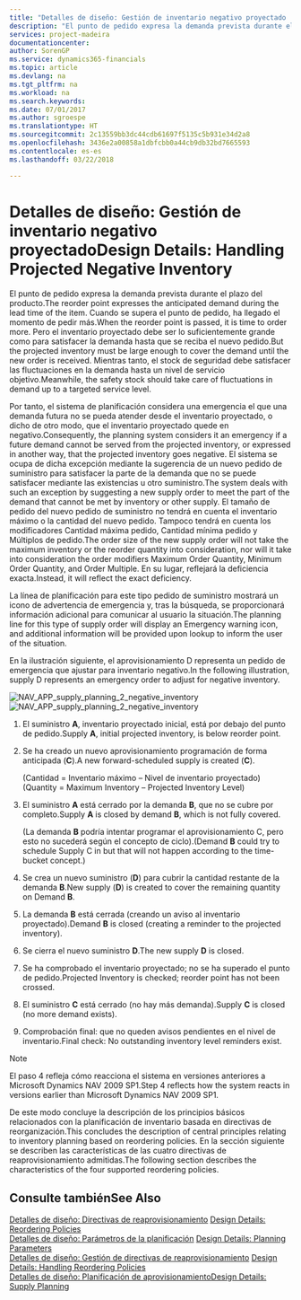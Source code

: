 ```yaml
---
title: "Detalles de diseño: Gestión de inventario negativo proyectado | Documentos de Microsoft"
description: "El punto de pedido expresa la demanda prevista durante el plazo del producto. Cuando se supera el punto de pedido, ha llegado el momento de pedir más. Pero el inventario proyectado debe ser lo suficientemente grande como para satisfacer la demanda hasta que se reciba el nuevo pedido. Mientras tanto, el stock de seguridad debe satisfacer las fluctuaciones en la demanda hasta un nivel de servicio objetivo."
services: project-madeira
documentationcenter: 
author: SorenGP
ms.service: dynamics365-financials
ms.topic: article
ms.devlang: na
ms.tgt_pltfrm: na
ms.workload: na
ms.search.keywords: 
ms.date: 07/01/2017
ms.author: sgroespe
ms.translationtype: HT
ms.sourcegitcommit: 2c13559bb3dc44cdb61697f5135c5b931e34d2a8
ms.openlocfilehash: 3436e2a00858a1dbfcbb0a44cb9db32bd7665593
ms.contentlocale: es-es
ms.lasthandoff: 03/22/2018

---
```

# <a name="design-details-handling-projected-negative-inventory"></a><span data-ttu-id="649b3-106">Detalles de diseño: Gestión de inventario negativo proyectado</span><span class="sxs-lookup"><span data-stu-id="649b3-106">Design Details: Handling Projected Negative Inventory</span></span>
<span data-ttu-id="649b3-107">El punto de pedido expresa la demanda prevista durante el plazo del producto.</span><span class="sxs-lookup"><span data-stu-id="649b3-107">The reorder point expresses the anticipated demand during the lead time of the item.</span></span> <span data-ttu-id="649b3-108">Cuando se supera el punto de pedido, ha llegado el momento de pedir más.</span><span class="sxs-lookup"><span data-stu-id="649b3-108">When the reorder point is passed, it is time to order more.</span></span> <span data-ttu-id="649b3-109">Pero el inventario proyectado debe ser lo suficientemente grande como para satisfacer la demanda hasta que se reciba el nuevo pedido.</span><span class="sxs-lookup"><span data-stu-id="649b3-109">But the projected inventory must be large enough to cover the demand until the new order is received.</span></span> <span data-ttu-id="649b3-110">Mientras tanto, el stock de seguridad debe satisfacer las fluctuaciones en la demanda hasta un nivel de servicio objetivo.</span><span class="sxs-lookup"><span data-stu-id="649b3-110">Meanwhile, the safety stock should take care of fluctuations in demand up to a targeted service level.</span></span>  

 <span data-ttu-id="649b3-111">Por tanto, el sistema de planificación considera una emergencia el que una demanda futura no se pueda atender desde el inventario proyectado, o dicho de otro modo, que el inventario proyectado quede en negativo.</span><span class="sxs-lookup"><span data-stu-id="649b3-111">Consequently, the planning system considers it an emergency if a future demand cannot be served from the projected inventory, or expressed in another way, that the projected inventory goes negative.</span></span> <span data-ttu-id="649b3-112">El sistema se ocupa de dicha excepción mediante la sugerencia de un nuevo pedido de suministro para satisfacer la parte de la demanda que no se puede satisfacer mediante las existencias u otro suministro.</span><span class="sxs-lookup"><span data-stu-id="649b3-112">The system deals with such an exception by suggesting a new supply order to meet the part of the demand that cannot be met by inventory or other supply.</span></span> <span data-ttu-id="649b3-113">El tamaño de pedido del nuevo pedido de suministro no tendrá en cuenta el inventario máximo o la cantidad del nuevo pedido. Tampoco tendrá en cuenta los modificadores Cantidad máxima pedido, Cantidad mínima pedido y Múltiplos de pedido.</span><span class="sxs-lookup"><span data-stu-id="649b3-113">The order size of the new supply order will not take the maximum inventory or the reorder quantity into consideration, nor will it take into consideration the order modifiers Maximum Order Quantity, Minimum Order Quantity, and Order Multiple.</span></span> <span data-ttu-id="649b3-114">En su lugar, reflejará la deficiencia exacta.</span><span class="sxs-lookup"><span data-stu-id="649b3-114">Instead, it will reflect the exact deficiency.</span></span>  

 <span data-ttu-id="649b3-115">La línea de planificación para este tipo pedido de suministro mostrará un icono de advertencia de emergencia y, tras la búsqueda, se proporcionará información adicional para comunicar al usuario la situación.</span><span class="sxs-lookup"><span data-stu-id="649b3-115">The planning line for this type of supply order will display an Emergency warning icon, and additional information will be provided upon lookup to inform the user of the situation.</span></span>  

 <span data-ttu-id="649b3-116">En la ilustración siguiente, el aprovisionamiento D representa un pedido de emergencia que ajustar para inventario negativo.</span><span class="sxs-lookup"><span data-stu-id="649b3-116">In the following illustration, supply D represents an emergency order to adjust for negative inventory.</span></span>  

 <span data-ttu-id="649b3-117">![](media/nav_app_supply_planning_2_negative_inventory.png "NAV_APP_supply_planning_2_negative_inventory")</span><span class="sxs-lookup"><span data-stu-id="649b3-117">![](media/nav_app_supply_planning_2_negative_inventory.png "NAV_APP_supply_planning_2_negative_inventory")</span></span>  

1.  <span data-ttu-id="649b3-118">El suministro **A**, inventario proyectado inicial, está por debajo del punto de pedido.</span><span class="sxs-lookup"><span data-stu-id="649b3-118">Supply **A**, initial projected inventory, is below reorder point.</span></span>  

2.  <span data-ttu-id="649b3-119">Se ha creado un nuevo aprovisionamiento programación de forma anticipada (**C**).</span><span class="sxs-lookup"><span data-stu-id="649b3-119">A new forward-scheduled supply is created (**C**).</span></span>  

     <span data-ttu-id="649b3-120">(Cantidad = Inventario máximo – Nivel de inventario proyectado)</span><span class="sxs-lookup"><span data-stu-id="649b3-120">(Quantity = Maximum Inventory – Projected Inventory Level)</span></span>  

3.  <span data-ttu-id="649b3-121">El suministro **A** está cerrado por la demanda **B**, que no se cubre por completo.</span><span class="sxs-lookup"><span data-stu-id="649b3-121">Supply **A** is closed by demand **B**, which is not fully covered.</span></span>  

     <span data-ttu-id="649b3-122">(La demanda **B** podría intentar programar el aprovisionamiento C, pero esto no sucederá según el concepto de ciclo).</span><span class="sxs-lookup"><span data-stu-id="649b3-122">(Demand **B** could try to schedule Supply C in but that will not happen according to the time-bucket concept.)</span></span>  

4.  <span data-ttu-id="649b3-123">Se crea un nuevo suministro (**D**) para cubrir la cantidad restante de la demanda **B**.</span><span class="sxs-lookup"><span data-stu-id="649b3-123">New supply (**D**) is created to cover the remaining quantity on Demand **B**.</span></span>  

5.  <span data-ttu-id="649b3-124">La demanda **B** está cerrada (creando un aviso al inventario proyectado).</span><span class="sxs-lookup"><span data-stu-id="649b3-124">Demand **B** is closed (creating a reminder to the projected inventory).</span></span>  

6.  <span data-ttu-id="649b3-125">Se cierra el nuevo suministro **D**.</span><span class="sxs-lookup"><span data-stu-id="649b3-125">The new supply **D** is closed.</span></span>  

7.  <span data-ttu-id="649b3-126">Se ha comprobado el inventario proyectado; no se ha superado el punto de pedido.</span><span class="sxs-lookup"><span data-stu-id="649b3-126">Projected Inventory is checked; reorder point has not been crossed.</span></span>  

8.  <span data-ttu-id="649b3-127">El suministro **C** está cerrado (no hay más demanda).</span><span class="sxs-lookup"><span data-stu-id="649b3-127">Supply **C** is closed (no more demand exists).</span></span>  

9. <span data-ttu-id="649b3-128">Comprobación final: que no queden avisos pendientes en el nivel de inventario.</span><span class="sxs-lookup"><span data-stu-id="649b3-128">Final check: No outstanding inventory level reminders exist.</span></span>  

> [!NOTE]  
>  <span data-ttu-id="649b3-129">El paso 4 refleja cómo reacciona el sistema en versiones anteriores a Microsoft Dynamics NAV 2009 SP1.</span><span class="sxs-lookup"><span data-stu-id="649b3-129">Step 4 reflects how the system reacts in versions earlier than Microsoft Dynamics NAV 2009 SP1.</span></span>  

 <span data-ttu-id="649b3-130">De este modo concluye la descripción de los principios básicos relacionados con la planificación de inventario basada en directivas de reorganización.</span><span class="sxs-lookup"><span data-stu-id="649b3-130">This concludes the description of central principles relating to inventory planning based on reordering policies.</span></span> <span data-ttu-id="649b3-131">En la sección siguiente se describen las características de las cuatro directivas de reaprovisionamiento admitidas.</span><span class="sxs-lookup"><span data-stu-id="649b3-131">The following section describes the characteristics of the four supported reordering policies.</span></span>  

## <a name="see-also"></a><span data-ttu-id="649b3-132">Consulte también</span><span class="sxs-lookup"><span data-stu-id="649b3-132">See Also</span></span>  
 <span data-ttu-id="649b3-133">[Detalles de diseño: Directivas de reaprovisionamiento](design-details-reordering-policies.md) </span><span class="sxs-lookup"><span data-stu-id="649b3-133">[Design Details: Reordering Policies](design-details-reordering-policies.md) </span></span>  
 <span data-ttu-id="649b3-134">[Detalles de diseño: Parámetros de la planificación](design-details-planning-parameters.md) </span><span class="sxs-lookup"><span data-stu-id="649b3-134">[Design Details: Planning Parameters](design-details-planning-parameters.md) </span></span>  
 <span data-ttu-id="649b3-135">[Detalles de diseño: Gestión de directivas de reaprovisionamiento](design-details-handling-reordering-policies.md) </span><span class="sxs-lookup"><span data-stu-id="649b3-135">[Design Details: Handling Reordering Policies](design-details-handling-reordering-policies.md) </span></span>  
 [<span data-ttu-id="649b3-136">Detalles de diseño: Planificación de aprovisionamiento</span><span class="sxs-lookup"><span data-stu-id="649b3-136">Design Details: Supply Planning</span></span>](design-details-supply-planning.md)

